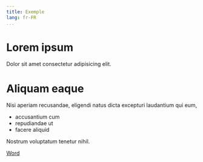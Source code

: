 ```yaml
---
title: Exemple
lang: fr-FR
...
```


# Lorem ipsum

Dolor sit amet consectetur adipisicing elit. 

# Aliquam eaque 

Nisi aperiam recusandae, eligendi natus dicta excepturi laudantium qui eum, 

- accusantium cum 
- repudiandae ut 
- facere aliquid 

Nostrum voluptatum tenetur nihil.

[Word](http://localhost:80/pdf/index.docx)